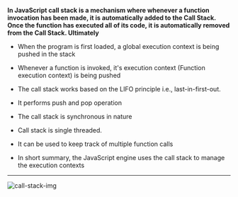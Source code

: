 **In JavaScript call stack is a mechanism where whenever a function invocation has been made, it is automatically added to the Call Stack. Once the function has executed all of its code, it is automatically removed from the Call Stack. Ultimately**

- When the program is first loaded, a global execution    context is being pushed in the stack

- Whenever a function is invoked, it's execution context (Function execution context) is being pushed

- The call stack works based on the LIFO principle i.e., last-in-first-out.

- It performs push and pop operation

- The call stack is synchronous in nature

- Call stack is single threaded.

- It can be used to keep track of multiple function calls

- In short summary, the JavaScript engine uses the call stack to manage the execution contexts

----

![call-stack-img](https://media.geeksforgeeks.org/wp-content/uploads/20201213102457/global.png)